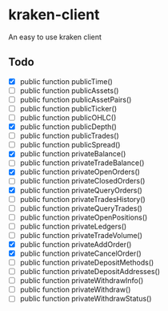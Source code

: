 # kraken-client
An easy to use kraken client

## Todo

- [x] public function publicTime()
- [ ] public function publicAssets()
- [ ] public function publicAssetPairs()
- [ ] public function publicTicker()
- [ ] public function publicOHLC()
- [x] public function publicDepth()
- [ ] public function publicTrades()
- [ ] public function publicSpread()
- [x] public function privateBalance()
- [ ] public function privateTradeBalance()
- [x] public function privateOpenOrders()
- [ ] public function privateClosedOrders()
- [x] public function privateQueryOrders()
- [ ] public function privateTradesHistory()
- [ ] public function privateQueryTrades()
- [ ] public function privateOpenPositions()
- [ ] public function privateLedgers()
- [ ] public function privateTradeVolume()
- [x] public function privateAddOrder()
- [x] public function privateCancelOrder()
- [ ] public function privateDepositMethods()
- [ ] public function privateDepositAddresses()
- [ ] public function privateWithdrawInfo()
- [ ] public function privateWithdraw()
- [ ] public function privateWithdrawStatus()
